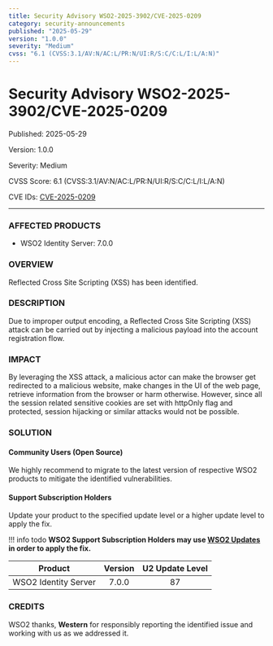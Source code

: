 ```yaml
---
title: Security Advisory WSO2-2025-3902/CVE-2025-0209
category: security-announcements
published: "2025-05-29" 
version: "1.0.0"
severity: "Medium"
cvss: "6.1 (CVSS:3.1/AV:N/AC:L/PR:N/UI:R/S:C/C:L/I:L/A:N)"
---
```


# Security Advisory WSO2-2025-3902/CVE-2025-0209

<p class="doc-info">Published: 2025-05-29</p> 
<p class="doc-info">Version: 1.0.0</p>
<p class="doc-info">Severity: Medium</p>
<p class="doc-info">CVSS Score: 6.1 (CVSS:3.1/AV:N/AC:L/PR:N/UI:R/S:C/C:L/I:L/A:N)</p>
<p class="doc-info">CVE IDs: <a href="https://www.cve.org/CVERecord?id=CVE-2025-0209">CVE-2025-0209</a></p>

---

### AFFECTED PRODUCTS
* WSO2 Identity Server: 7.0.0


### OVERVIEW
Reflected Cross Site Scripting (XSS) has been identified.


### DESCRIPTION
Due to improper output encoding, a Reflected Cross Site Scripting (XSS) attack can be carried out by injecting a malicious payload into the account registration flow.


### IMPACT
By leveraging the XSS attack, a malicious actor can make the browser get redirected to a malicious website, make changes in the UI of the web page, retrieve information from the browser or harm otherwise. However, since all the session related sensitive cookies are set with httpOnly flag and protected, session hijacking or similar attacks would not be possible.


### SOLUTION

#### Community Users (Open Source)
We highly recommend to migrate to the latest version of respective WSO2 products to mitigate the identified vulnerabilities.


#### Support Subscription Holders

Update your product to the specified update level or a higher update level to apply the fix.

!!! info todo
    **WSO2 Support Subscription Holders may use [WSO2 Updates](https://wso2.com/updates/) in order to apply the fix.**

| Product              | Version | U2 Update Level |
| -------------------- | :-----: | :-------------: |
| WSO2 Identity Server |  7.0.0  |       87        |

### CREDITS
WSO2 thanks, **Western** for responsibly reporting the identified issue and working with us as we addressed it.

